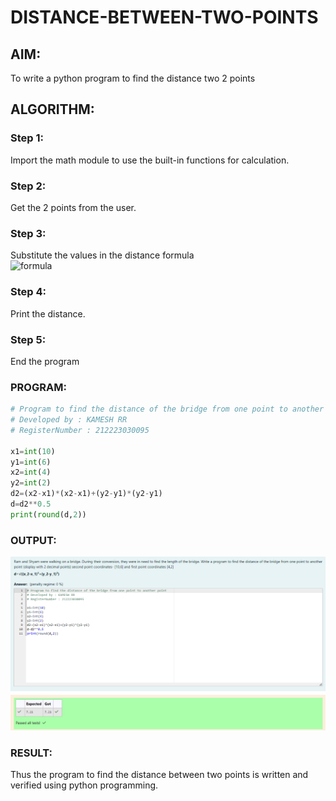 # DISTANCE-BETWEEN-TWO-POINTS

## AIM:

To write a python program to find the distance two 2 points

## ALGORITHM:

### Step 1:

Import the math module to use the built-in functions for calculation.

### Step 2:

Get the 2 points from the user.

### Step 3:

Substitute the values in the distance formula <br>
![formula](/formula.JPG)

### Step 4:

Print the distance.

### Step 5:

End the program

### PROGRAM:

```python
# Program to find the distance of the bridge from one point to another point
# Developed by : KAMESH RR
# RegisterNumber : 212223030095

x1=int(10)
y1=int(6)
x2=int(4)
y2=int(2)
d2=(x2-x1)*(x2-x1)+(y2-y1)*(y2-y1)
d=d2**0.5
print(round(d,2))
```

### OUTPUT:

![Output](ex3-output.png)

### RESULT:

Thus the program to find the distance between two points is written and verified using python programming.
